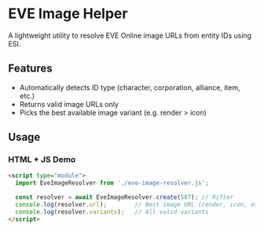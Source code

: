 # EVE Image Helper

A lightweight utility to resolve EVE Online image URLs from entity IDs using ESI.

## Features

- Automatically detects ID type (character, corporation, alliance, item, etc.)
- Returns valid image URLs only
- Picks the best available image variant (e.g. render > icon)

## Usage

### HTML + JS Demo

```html
<script type="module">
  import EveImageResolver from './eve-image-resolver.js';

  const resolver = await EveImageResolver.create(587); // Rifter
  console.log(resolver.url);        // Best image URL (render, icon, etc.)
  console.log(resolver.variants);   // All valid variants
</script>
